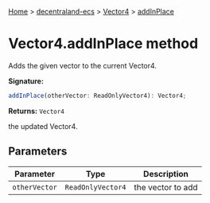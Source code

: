 [Home](./index) &gt; [decentraland-ecs](./decentraland-ecs.md) &gt; [Vector4](./decentraland-ecs.vector4.md) &gt; [addInPlace](./decentraland-ecs.vector4.addinplace.md)

# Vector4.addInPlace method

Adds the given vector to the current Vector4.

**Signature:**
```javascript
addInPlace(otherVector: ReadOnlyVector4): Vector4;
```
**Returns:** `Vector4`

the updated Vector4.

## Parameters

|  Parameter | Type | Description |
|  --- | --- | --- |
|  `otherVector` | `ReadOnlyVector4` | the vector to add |

